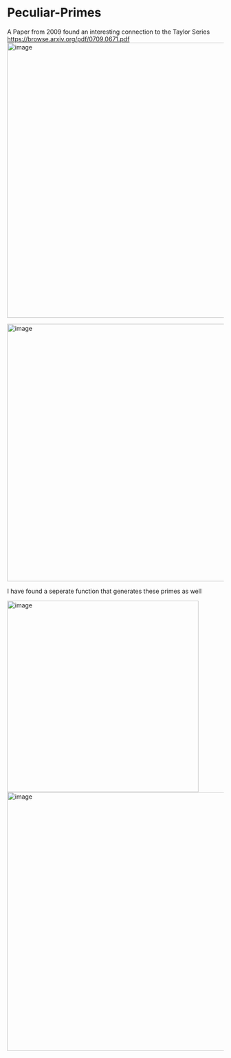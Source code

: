 # Peculiar-Primes

A Paper from 2009 found an interesting connection to the Taylor Series https://browse.arxiv.org/pdf/0709.0671.pdf
<img width="640" alt="image" src="https://github.com/jconorgrogan/Peculiar-Primes/assets/130090573/4535f262-e0e2-432d-bff0-aa2041e6feba">


<img width="599" alt="image" src="https://github.com/jconorgrogan/Peculiar-Primes/assets/130090573/4c69a713-d087-4a16-a11c-775197d23f5b">

I have found a seperate function that generates these primes as well

<img width="445" alt="image" src="https://github.com/jconorgrogan/Peculiar-Primes/assets/130090573/588456b0-3bed-44d6-bd9a-64a9c062a708">

<img width="602" alt="image" src="https://github.com/jconorgrogan/Peculiar-Primes/assets/130090573/6ff89a39-f241-4d0c-9be6-9205561ea422">
